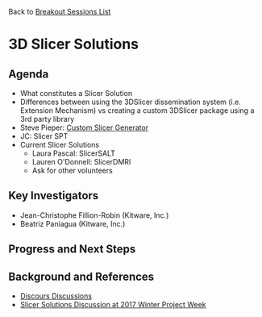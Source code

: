 Back to [Breakout Sessions List](../README.md#BreakoutSessions)

# 3D Slicer Solutions

## Agenda

* What constitutes a Slicer Solution
* Differences between using the 3DSlicer dissemination system (i.e. Extension Mechanism) vs creating a custom 3DSlicer package using a 3rd party library
* Steve Pieper: [Custom Slicer Generator](https://github.com/pieper/CustomSlicerGenerator)
* JC: Slicer SPT
* Current Slicer Solutions
  * Laura Pascal: SlicerSALT
  * Lauren O'Donnell: SlicerDMRI
  * Ask for other volunteers

## Key Investigators

- Jean-Christophe Fillion-Robin (Kitware, Inc.)
- Beatriz Paniagua (Kitware, Inc.)

## Progress and Next Steps

<!--Describe progress and next steps in a few bullet points as you are making progress.-->

## Background and References

<!--Use this space for information that may help people better understand your project, like links to papers, source code, or data.-->

- [Discours Discussions](https://discourse.slicer.org/t/its-all-about-transitions-lets-talk-about-slicers-landing-page/113/28?u=jcfr)
- [Slicer Solutions Discussion at 2017 Winter Project Week](https://na-mic.org/wiki/2017_Winter_Project_Week/Organizations)
